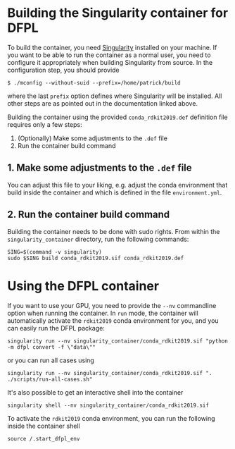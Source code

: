 # Building the Singularity container for DFPL

To build the container, you need [Singularity](https://sylabs.io/guides/3.4/user-guide/installation.html) installed
on your machine.
If you want to be able to run the container as a normal user, you need to configure it appropriately when building
Singularity from source.
In the configuration step, you should provide

```shell script
$ ./mconfig --without-suid --prefix=/home/patrick/build
```

where the last `prefix` option defines where Singularity will be installed.
All other steps are as pointed out in the documentation linked above.

Building the container using the provided `conda_rdkit2019.def` definition file requires only a few steps:

1. (Optionally) Make some adjustments to the `.def` file
2. Run the container build command

## 1. Make some adjustments to the `.def` file

You can adjust this file to your liking, e.g. adjust the conda environment that build inside the container
and which is defined in the file `environment.yml`.

## 2. Run the container build command

Building the container needs to be done with sudo rights.
From within the `singularity_container` directory, run the following commands:

```shell script
SING=$(command -v singularity)
sudo $SING build conda_rdkit2019.sif conda_rdkit2019.def
```

# Using the DFPL container

If you want to use your GPU, you need to provide the `--nv` commandline option when running the container.
In `run` mode, the container will automatically activate the `rdkit2019` conda environment for you, and you can
easily run the DFPL package:

```shell script
singularity run --nv singularity_container/conda_rdkit2019.sif "python -m dfpl convert -f \"data\""
```

or you can run all cases using

```shell script
singularity run --nv singularity_container/conda_rdkit2019.sif ". ./scripts/run-all-cases.sh"
```

It's also possible to get an interactive shell into the container

```shell script
singularity shell --nv singularity_container/conda_rdkit2019.sif
```

To activate the `rdkit2019` conda environment, you can run the following inside the container shell

```shell script
source /.start_dfpl_env 
```